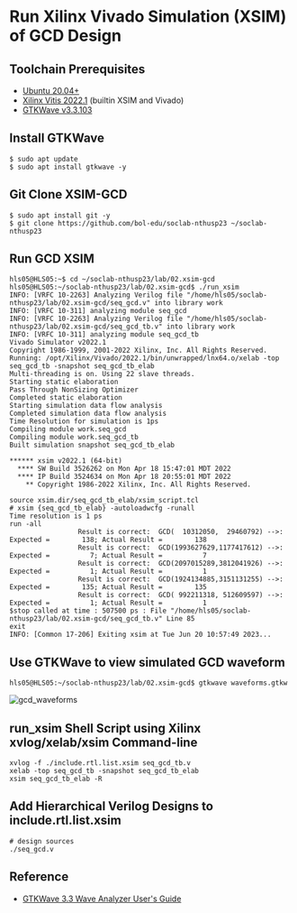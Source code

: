 # Run Xilinx Vivado Simulation (XSIM) of GCD Design

## Toolchain Prerequisites
* [Ubuntu 20.04+](https://releases.ubuntu.com/focal/)
* [Xilinx Vitis 2022.1](https://www.xilinx.com/support/download/index.html/content/xilinx/en/downloadNav/vivado-design-tools/2022-1.html) (builtin XSIM and Vivado)
* [GTKWave v3.3.103](https://gtkwave.sourceforge.net/)

## Install GTKWave 
```console
$ sudo apt update
$ sudo apt install gtkwave -y
```

## Git Clone XSIM-GCD
```console
$ sudo apt install git -y
$ git clone https://github.com/bol-edu/soclab-nthusp23 ~/soclab-nthusp23
```

## Run GCD XSIM
```console
hls05@HLS05:~$ cd ~/soclab-nthusp23/lab/02.xsim-gcd
hls05@HLS05:~/soclab-nthusp23/lab/02.xsim-gcd$ ./run_xsim
INFO: [VRFC 10-2263] Analyzing Verilog file "/home/hls05/soclab-nthusp23/lab/02.xsim-gcd/seq_gcd.v" into library work
INFO: [VRFC 10-311] analyzing module seq_gcd
INFO: [VRFC 10-2263] Analyzing Verilog file "/home/hls05/soclab-nthusp23/lab/02.xsim-gcd/seq_gcd_tb.v" into library work
INFO: [VRFC 10-311] analyzing module seq_gcd_tb
Vivado Simulator v2022.1
Copyright 1986-1999, 2001-2022 Xilinx, Inc. All Rights Reserved.
Running: /opt/Xilinx/Vivado/2022.1/bin/unwrapped/lnx64.o/xelab -top seq_gcd_tb -snapshot seq_gcd_tb_elab
Multi-threading is on. Using 22 slave threads.
Starting static elaboration
Pass Through NonSizing Optimizer
Completed static elaboration
Starting simulation data flow analysis
Completed simulation data flow analysis
Time Resolution for simulation is 1ps
Compiling module work.seq_gcd
Compiling module work.seq_gcd_tb
Built simulation snapshot seq_gcd_tb_elab

****** xsim v2022.1 (64-bit)
  **** SW Build 3526262 on Mon Apr 18 15:47:01 MDT 2022
  **** IP Build 3524634 on Mon Apr 18 20:55:01 MDT 2022
    ** Copyright 1986-2022 Xilinx, Inc. All Rights Reserved.

source xsim.dir/seq_gcd_tb_elab/xsim_script.tcl
# xsim {seq_gcd_tb_elab} -autoloadwcfg -runall
Time resolution is 1 ps
run -all
                 Result is correct:  GCD(  10312050,  29460792) -->: Expected =        138; Actual Result =        138
                 Result is correct:  GCD(1993627629,1177417612) -->: Expected =          7; Actual Result =          7
                 Result is correct:  GCD(2097015289,3812041926) -->: Expected =          1; Actual Result =          1
                 Result is correct:  GCD(1924134885,3151131255) -->: Expected =        135; Actual Result =        135
                 Result is correct:  GCD( 992211318, 512609597) -->: Expected =          1; Actual Result =          1
$stop called at time : 507500 ps : File "/home/hls05/soclab-nthusp23/lab/02.xsim-gcd/seq_gcd_tb.v" Line 85
exit
INFO: [Common 17-206] Exiting xsim at Tue Jun 20 10:57:49 2023...
```
## Use GTKWave to view simulated GCD waveform
```console
hls05@HLS05:~/soclab-nthusp23/lab/02.xsim-gcd$ gtkwave waveforms.gtkw
```
![gcd_waveforms](https://github.com/bol-edu/soclab-nthusp23/assets/98332019/9fffca84-7f76-4f4e-ba10-3e3c247c04ee)

## run_xsim Shell Script using Xilinx xvlog/xelab/xsim Command-line
```console
xvlog -f ./include.rtl.list.xsim seq_gcd_tb.v
xelab -top seq_gcd_tb -snapshot seq_gcd_tb_elab
xsim seq_gcd_tb_elab -R
```

## Add Hierarchical Verilog Designs to include.rtl.list.xsim
```
# design sources
./seq_gcd.v
```

## Reference
* [GTKWave 3.3 Wave Analyzer User's Guide](https://gtkwave.sourceforge.net/gtkwave.pdf)
